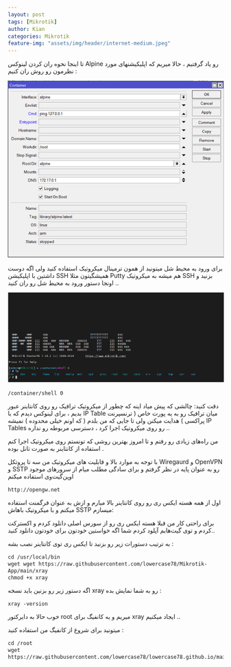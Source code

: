 ```yaml
---
layout: post
tags: [Mikrotik]
author: Kian
categories: Mikrotik
feature-img: "assets/img/header/internet-medium.jpeg"
---
```

تا اینجا نحوه ران کردن لینوکس Alpine رو یاد گرفتیم ، حالا میریم که اپلیکیشنهای مورد نظرمون رو روش ران کنیم : 

<p align="center">
<img src="/assets/images/mikrotik/container1.png" alt="container1.png">
</p>

برای ورود به محیط شل میتونید از همون ترمینال میکروتیک استفاده کنید ولی اگه دوست داشتین با اپلیکیشن SSH همیشگیتون مثلا Putty هم میشه به میکروتیک SSH بزنید و اونجا دستور ورود به محیط شل رو ران کنید ..

<p align="center">
<img src="/assets/images/mikrotik/shell.png" alt="shell.png">
</p>

```
/container/shell 0
```

دقت کنید: چالشی که پیش میاد اینه که چطور از میکروتیک ترافیک رو روی کانتاینر عبور بدیم ، برای لینوکس دیدم که با IP Table  میان ترافیک رو به یه پورت خاص ( ترنسپرنت پراکسی ) هدایت میکنن ولی تا جایی که من بلدم ( که اونم خیلی محدوده ) نمیشه IP Tables رو روی میکروتیک اجرا کرد ، دسترسی مربوطه رو نداره ..

من راه‌های زیادی رو رفتم و تا امروز بهترین روشی که تونستم روی میکروتیک اجرا کنم استفاده از کانتاینر به صورت تانل بوده .

با توجه به موارد بالا و قابلیت های میکروتیک من سه تا پروتکل Wiregaurd و OpenVPN و SSTP رو به عنوان پایه در نظر گرفتم و برای سادگی مطلب میام از سرورهای موجود اوپن‌گیت‌وی استفاده میکنم


```
http://opengw.net  
```

اول از همه هسته ایکس ری رو روی کانتاینر بالا میارم و ازش به عنوان فرگمنت استفاده میکنم و با میکروتیک باهاش SSTP میسازم:

برای راحتی کار من قبلا هسته ایکس ری رو از سورس اصلی دانلود کردم و اکسترکت کردم و توی گیت‌هابم آپلود کردم شما اگه خواستین خودتون برای خودتون دانلود کنید..

به ترتیب دستورات زیر رو بزنید تا ایکس ری توی کانتاینر نصب بشه :


```
cd /usr/local/bin
wget wget https://raw.githubusercontent.com/lowercase78/Mikrotik-App/main/xray
chmod +x xray
```

اگه دستور زیر رو بزنین باید نسخه xray رو به شما نمایش بده :

```
xray -version
```

خوب حالا به دایرکتور root میریم و یه کانفیگ برای xray ایجاد میکنیم ..

میتونید برای شروع از کانفیگ من استفاده کنید :

```
cd /root
wget https://raw.githubusercontent.com/lowercase78/lowercase78.github.io/main/assets/others/config.json
```












